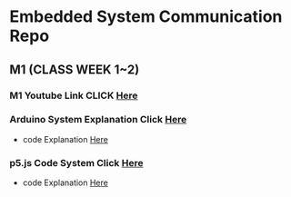 # Embedded System Communication Repo
<!-- 
영상에서 요구
모든 동작이 정상적으로 동작함을 보여야함.
회로 구성, 코드 구성 등을 직접 상세히 설명

-->
## M1 (CLASS WEEK 1~2)

### M1 Youtube Link CLICK [Here]()
### Arduino System Explanation Click [Here](./Projects/class_1/)
- code Explanation [Here](./Projects/class_1/src/main.cpp)
### p5.js Code System Click [Here](./Projects/p5js_M1/)
- code Explanation [Here](./Projects/p5js_M1/sketch.js)


